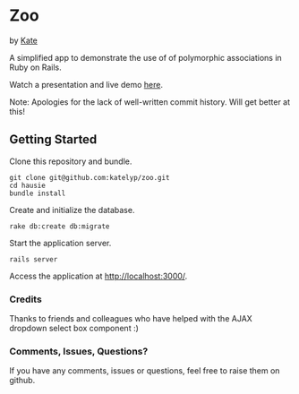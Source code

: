 # Zoo

by [Kate](https://sg.linkedin.com/in/katelimyp)

A simplified app to demonstrate the use of of polymorphic associations in Ruby on Rails.

Watch a presentation and live demo [here](https://engineers.sg/video/polymorphic-magic-techladies-tech-talk--734).

Note: Apologies for the lack of well-written commit history. Will get better at this!

## Getting Started

Clone this repository and bundle.

    git clone git@github.com:katelyp/zoo.git
    cd hausie
    bundle install

Create and initialize the database.

    rake db:create db:migrate

Start the application server.

    rails server

Access the application at [http://localhost:3000/](http://localhost:3000/).

### Credits

Thanks to friends and colleagues who have helped with the AJAX dropdown select box component :)

### Comments, Issues, Questions?
If you have any comments, issues or questions, feel free to raise them on github.